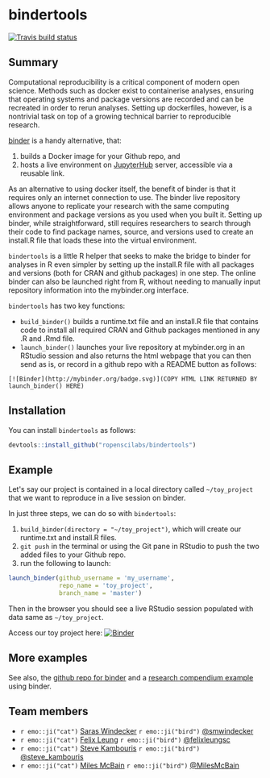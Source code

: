 # bindertools
[![Travis build status](https://travis-ci.org/ropenscilabs/bindertools.svg?branch=master)](https://travis-ci.org/ropenscilabs/bindertools)

## Summary
Computational reproducibility is a critical component of modern open science. Methods such as docker exist to containerise analyses, ensuring that operating systems and package versions are recorded and can be recreated in order to rerun analyses. Setting up dockerfiles, however, is a nontrivial task on top of a growing technical barrier to reproducible research. 

[binder](https://mybinder.org/) is a handy alternative, that:
1. builds a Docker image for your Github repo, and
2. hosts a live environment on [JupyterHub](https://jupyterhub.readthedocs.io/en/latest/) server, accessible via a reusable link.

As an alternative to using docker itself, the benefit of binder is that it requires only an internet connection to use. The binder live repository allows anyone to replicate your research with the same computing environment and package versions as you used when you built it. Setting up binder, while straightforward, still requires researchers to search through their code to find package names, source, and versions used to create an install.R file that loads these into the virtual environment. 

`bindertools` is a little R helper that seeks to make the bridge to binder for analyses in R even simpler by setting up the install.R file with all packages and versions (both for CRAN and github packages) in one step. The online binder can also be launched right from R, without needing to manually input repository information into the mybinder.org interface. 

`bindertools` has two key functions:

- `build_binder()` builds a runtime.txt file and an install.R file that contains code to install all required CRAN and Github packages mentioned in any .R and .Rmd file.
- `launch_binder()` launches your live repository at mybinder.org in an RStudio session and also returns the html webpage that you can then send as is, or record in a github repo with a README button as follows: 

`[![Binder](http://mybinder.org/badge.svg)](COPY HTML LINK RETURNED BY launch_binder() HERE)`

## Installation

You can install `bindertools` as follows:

``` r
devtools::install_github("ropenscilabs/bindertools")
```

## Example

Let's say our project is contained in a local directory called `~/toy_project` that we want to reproduce in a live session on binder.

In just three steps, we can do so with `bindertools`:

1. `build_binder(directory = "~/toy_project")`, which will create our runtime.txt and install.R files.
2. `git push` in the terminal or using the Git pane in RStudio to push the two added files to your Github repo.
3. run the following to launch:
```r 
launch_binder(github_username = 'my_username', 
              repo_name = 'toy_project', 
              branch_name = 'master')
```

Then in the browser you should see a live RStudio session populated with data same as `~/toy_project`.

Access our toy project here:
[![Binder](http://mybinder.org/badge.svg)](http://beta.mybinder.org/v2/gh/smwindecker/toy_project/master?urlpath=rstudio)

## More examples
See also, the [github repo for binder](https://github.com/rocker-org/binder) and a [research compendium example](https://github.com/cboettig/noise-phenomena) using binder.

## Team members 
* `r emo::ji("cat")` [Saras Windecker](https://github.com/smwindecker) `r emo::ji("bird")`  [\@smwindecker](https://twitter.com/smwindecker)
* `r emo::ji("cat")` [Felix Leung](https://github.com/felixleungsc) `r emo::ji("bird")` [\@felixleungsc](https://twitter.com/felixleungsc)
* `r emo::ji("cat")` [Steve Kambouris](https://github.com/stevekambouris) `r emo::ji("bird")` [\@steve_kambouris](https://twitter.com/steve_kambouris)
* `r emo::ji("cat")` [Miles McBain](https://github.com/MilesMcBain) `r emo::ji("bird")` [\@MilesMcBain](https://twitter.com/MilesMcBain)